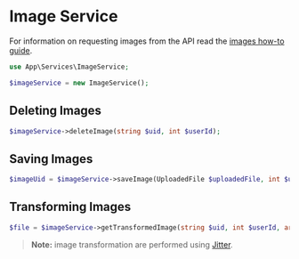 # Image Service

For information on requesting images from the API read the [images how-to guide](/how-to/images).
```php
use App\Services\ImageService;

$imageService = new ImageService();
```

## Deleting Images

```php
$imageService->deleteImage(string $uid, int $userId);
```

## Saving Images

```php
$imageUid = $imageService->saveImage(UploadedFile $uploadedFile, int $userId, string $uid = null);
```

## Transforming Images

```php
$file = $imageService->getTransformedImage(string $uid, int $userId, array $params);
```

> **Note:** image transformation are performed using [Jitter](https://github.com/codewithkyle/jitter/blob/master/readme.md#using-jitter).